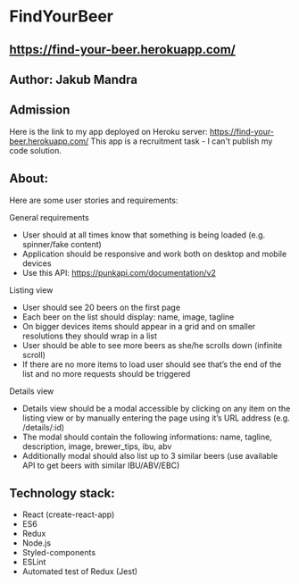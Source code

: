 # FindYourBeer

## https://find-your-beer.herokuapp.com/

## Author: Jakub Mandra

## Admission

Here is the link to my app deployed on Heroku server: https://find-your-beer.herokuapp.com/
This app is a recruitment task - I can't publish my code solution.

## About:

Here are some user stories and requirements:

General requirements
  *	User should at all times know that something is being loaded (e.g. spinner/fake content)
  *	Application should be responsive and work both on desktop and mobile devices
  *	Use this API: https://punkapi.com/documentation/v2

Listing view
  *	User should see 20 beers on the first page
  *	Each beer on the list should display: name, image, tagline
  *	On bigger devices items should appear in a grid and on smaller resolutions they should wrap in a list
  *	User should be able to see more beers as she/he scrolls down (infinite scroll)
  *	If there are no more items to load user should see that’s the end of the list and no more requests should be triggered

Details view
  *	Details view should be a modal accessible by clicking on any item on the listing view or by manually entering the page using it’s URL address (e.g. /details/:id)
  *	The modal should contain the following informations: name, tagline, description, image, brewer_tips, ibu, abv
  *	Additionally modal should also list up to 3 similar beers (use available API to get beers with similar IBU/ABV/EBC)

## Technology stack:

* React (create-react-app)
* ES6
* Redux
* Node.js
* Styled-components
* ESLint
* Automated test of Redux (Jest)
